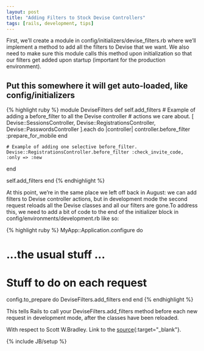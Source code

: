 ```yaml
---
layout: post
title: "Adding Filters to Stock Devise Controllers"
tags: [rails, development, tips]
---
```

First, we’ll create a module in config/initializers/devise_filters.rb where we’ll implement a method to add all the filters to Devise that we want. We also need to make sure this module calls this method upon initialization so that our filters get added upon startup (important for the production environment).

## Put this somewhere it will get auto-loaded, like config/initializers
{% highlight ruby %}
module DeviseFilters
  def self.add_filters
    # Example of adding a before_filter to all the Devise controller
    # actions we care about.
    [
      Devise::SessionsController,
      Devise::RegistrationsController,
      Devise::PasswordsController
    ].each do |controller|
      controller.before_filter :prepare_for_mobile
    end

    # Example of adding one selective before_filter.
    Devise::RegistrationsController.before_filter :check_invite_code, :only => :new
  end

  self.add_filters
end
{% endhighlight %}

At this point, we’re in the same place we left off back in August: we can add filters to Devise controller actions, but in development mode the second request reloads all the Devise classes and all our filters are gone.To address this, we need to add a bit of code to the end of the initializer block in config/environments/development.rb like so:

{% highlight ruby %}
MyApp::Application.configure do
  # ...the usual stuff ...

  # Stuff to do on each request
  config.to_prepare do
    DeviseFilters.add_filters
  end
end
{% endhighlight %}

This tells Rails to call your DeviseFilters.add_filters method before each new request in development mode, after the classes have been reloaded.

With respect to Scott W.Bradley. Link to the [source](http://scottwb.com/blog/2012/02/16/revisited-adding-filters-to-stock-devise-controllers/){:target="_blank"}.

{% include JB/setup %}